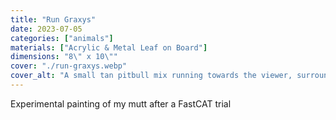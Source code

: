 ```yaml
---
title: "Run Graxys"
date: 2023-07-05
categories: ["animals"]
materials: ["Acrylic & Metal Leaf on Board"]
dimensions: "8\" x 10\""
cover: "./run-graxys.webp"
cover_alt: "A small tan pitbull mix running towards the viewer, surrounded by neon and metalic blue abstractions"
---
```

Experimental painting of my mutt after a FastCAT trial